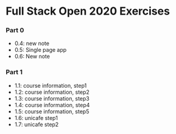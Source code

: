 # Full Stack Open 2020 Exercises

### Part 0

- 0.4: new note
- 0.5: Single page app
- 0.6: New note

### Part 1

- 1.1: course information, step1
- 1.2: course information, step2
- 1.3: course information, step3
- 1.4: course information, step4
- 1.5: course information, step5
- 1.6: unicafe step1
- 1.7: unicafe step2